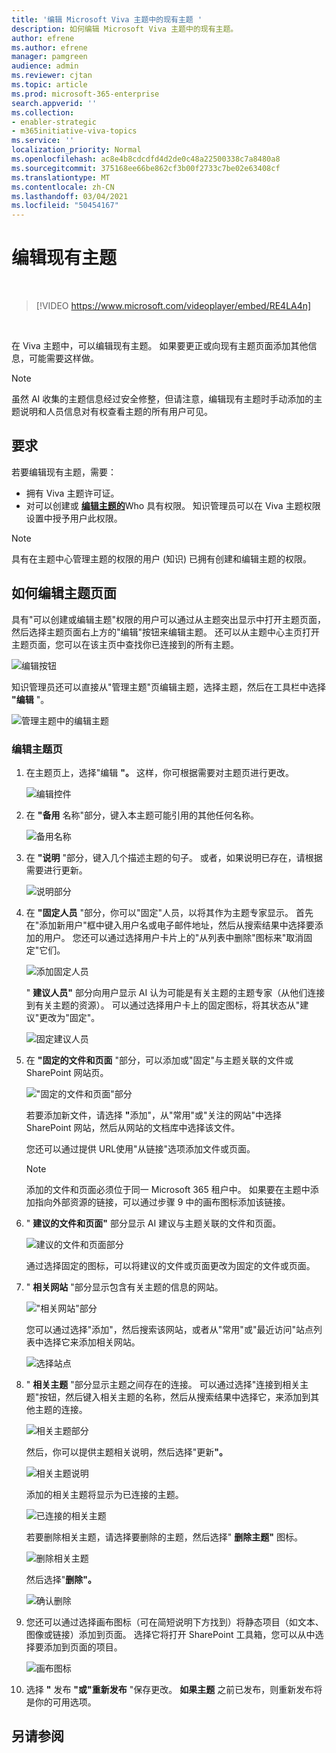 ```yaml
---
title: '编辑 Microsoft Viva 主题中的现有主题 '
description: 如何编辑 Microsoft Viva 主题中的现有主题。
author: efrene
ms.author: efrene
manager: pamgreen
audience: admin
ms.reviewer: cjtan
ms.topic: article
ms.prod: microsoft-365-enterprise
search.appverid: ''
ms.collection:
- enabler-strategic
- m365initiative-viva-topics
ms.service: ''
localization_priority: Normal
ms.openlocfilehash: ac8e4b8cdcdfd4d2de0c48a22500338c7a8480a8
ms.sourcegitcommit: 375168ee66be862cf3b00f2733c7be02e63408cf
ms.translationtype: MT
ms.contentlocale: zh-CN
ms.lasthandoff: 03/04/2021
ms.locfileid: "50454167"
---
```

# <a name="edit-an-existing-topic"></a>编辑现有主题 

</br>

> [!VIDEO https://www.microsoft.com/videoplayer/embed/RE4LA4n]  

</br>

在 Viva 主题中，可以编辑现有主题。 如果要更正或向现有主题页面添加其他信息，可能需要这样做。 

> [!Note] 
> 虽然 AI 收集的主题信息经过安全修整，[](topic-experiences-security-trimming.md)但请注意，编辑现有主题时手动添加的主题说明和人员信息对有权查看主题的所有用户可见。 

## <a name="requirements"></a>要求

若要编辑现有主题，需要：
- 拥有 Viva 主题许可证。
- 对可以创建或 [**编辑主题的**](https://docs.microsoft.com/microsoft-365/knowledge/topic-experiences-user-permissions)Who 具有权限。 知识管理员可以在 Viva 主题权限设置中授予用户此权限。 

> [!Note] 
> 具有在主题中心管理主题的权限的用户 (知识) 已拥有创建和编辑主题的权限。

## <a name="how-to-edit-a-topic-page"></a>如何编辑主题页面

具有"可以创建或编辑主题"权限的用户可以通过从主题突出显示中打开主题页面，然后选择主题页面右上方的"编辑"按钮来<b></b>编辑主题。 还可以从主题中心主页打开主题页面，您可以在该主页中查找你已连接到的所有主题。

   ![编辑按钮](../media/knowledge-management/edit-button.png) </br> 

知识管理员还可以直接从"管理主题"页编辑主题，选择主题，然后在工具栏中选择 <b>"编辑</b> "。

   ![管理主题中的编辑主题](../media/knowledge-management/manage-topics-edit.png) </br> 

### <a name="to-edit-a-topic-page"></a>编辑主题页

1. 在主题页上，选择"编辑 **"。** 这样，你可根据需要对主题页进行更改。

   ![编辑控件](../media/knowledge-management/topic-page-edit.png) </br>  


2. 在 <b>"备用</b> 名称"部分，键入本主题可能引用的其他任何名称。 

    ![备用名称](../media/knowledge-management/alt-names.png) </br> 
3. 在 <b>"说明</b> "部分，键入几个描述主题的句子。 或者，如果说明已存在，请根据需要进行更新。

    ![说明部分](../media/knowledge-management/description.png)</br>

4. 在 <b>"固定人员</b> "部分，你可以"固定"人员，以将其作为主题专家显示。 首先在"添加新用户"框中键入用户名或电子邮件地址<b></b>，然后从搜索结果中选择要添加的用户。 您还可以通过选择用户卡片上的"从列表中删除"<b></b>图标来"取消固定"它们。
 
    ![添加固定人员](../media/knowledge-management/pinned-people.png)</br>

    " <b>建议人员"</b> 部分向用户显示 AI 认为可能是有关主题的主题专家（从他们连接到有关主题的资源）。 可以通过选择用户卡上的固定图标，将其状态从"建议"更改为"固定"。

   ![固定建议人员](../media/knowledge-management/suggested-people.png)</br>

5. 在 <b>"固定的文件和页面</b> "部分，可以添加或"固定"与主题关联的文件或 SharePoint 网站页。

   !["固定的文件和页面"部分](../media/knowledge-management/pinned-files-and-pages.png)</br>
 
    若要添加新文件，请选择 <b>"</b>添加"，从"常用"或"关注的网站"中选择 SharePoint 网站，然后从网站的文档库中选择该文件。

    您还可以通过提供 URL<b></b>使用"从链接"选项添加文件或页面。 

   > [!Note] 
   > 添加的文件和页面必须位于同一 Microsoft 365 租户中。 如果要在主题中添加指向外部资源的链接，可以通过步骤 9 中的画布图标添加该链接。

6. " <b>建议的文件和页面"</b> 部分显示 AI 建议与主题关联的文件和页面。

   ![建议的文件和页面部分](../media/knowledge-management/suggested-files-and-pages.png)</br>

    通过选择固定的图标，可以将建议的文件或页面更改为固定的文件或页面。

7.  " <b>相关网站</b> "部分显示包含有关主题的信息的网站。 

    !["相关网站"部分](../media/knowledge-management/related-sites.png)</br>

    您可以通过选择"添加"，然后搜索<b></b>该网站，或者从"常用"或"最近访问"站点列表中选择它来添加相关网站。</br>
    
    ![选择站点](../media/knowledge-management/sites.png)</br>

8. " <b>相关主题</b> "部分显示主题之间存在的连接。 可以通过选择"连接到相关主题"按钮，然后键入相关<b></b>主题的名称，然后从搜索结果中选择它，来添加到其他主题的连接。 

   ![相关主题部分](../media/knowledge-management/related-topic.png)</br>  

    然后，你可以提供主题相关说明，然后选择"更新<b>"。</b></br>

   ![相关主题说明](../media/knowledge-management/related-topics-update.png)</br> 

   添加的相关主题将显示为已连接的主题。

   ![已连接的相关主题](../media/knowledge-management/related-topics-final.png)</br> 

   若要删除相关主题，请选择要删除的主题，然后选择" <b>删除主题"</b> 图标。</br>
 
   ![删除相关主题](../media/knowledge-management/remove-related.png)</br>  

   然后选择"<b>删除"。</b></br>

   ![确认删除](../media/knowledge-management/remove-related-confirm.png)</br> 


9. 您还可以通过选择画布图标（可在简短说明下方找到）将静态项目（如文本、图像或链接）添加到页面。 选择它将打开 SharePoint 工具箱，您可以从中选择要添加到页面的项目。

   ![画布图标](../media/knowledge-management/webpart-library.png)</br> 


10. 选择 **"** 发布 **"或"重新发布** "保存更改。 **如果主题** 之前已发布，则重新发布将是你的可用选项。


## <a name="see-also"></a>另请参阅



  






